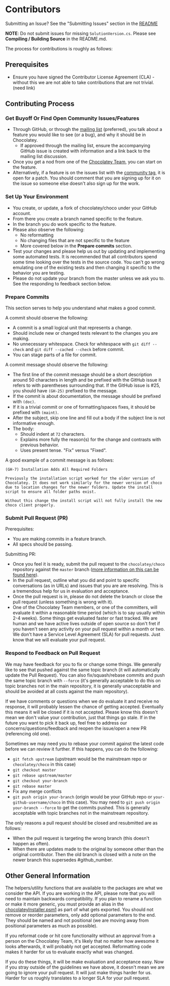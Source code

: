 Contributors
============

Submitting an Issue? See the "Submitting Issues" section in the [README](https://github.com/chocolatey/choco/blob/master/README.md#submitting-issues)

**NOTE**: Do not submit issues for missing `SolutionVersion.cs`. Please see **Compiling / Building Source** in the README.md.

The process for contributions is roughly as follows:

## Prerequisites

 * Ensure you have signed the Contributor License Agreement (CLA) - without this we are not able to take contributions that are not trivial. (need link)

## Contributing Process

### Get Buyoff Or Find Open Community Issues/Features

 * Through GitHub, or through the [mailing list](https://groups.google.com/forum/#!forum/chocolatey) (preferred), you talk about a feature you would like to see (or a bug), and why it should be in Chocolatey.
   * If approved through the mailing list, ensure the accompanying GitHub issue is created with information and a link back to the mailing list discussion.
 * Once you get a nod from one of the [Chocolatey Team](https://github.com/chocolatey?tab=members), you can start on the feature.
 * Alternatively, if a feature is on the issues list with the [community tag](https://github.com/chocolatey/choco/labels/Community), it is open for a patch. You should comment that you are signing up for it on the issue so someone else doesn't also sign up for the work.

### Set Up Your Environment

 * You create, or update, a fork of chocolatey/choco under your GitHub account.
 * From there you create a branch named specific to the feature.
 * In the branch you do work specific to the feature.
 * Please also observe the following:
    * No reformatting
    * No changing files that are not specific to the feature
    * More covered below in the **Prepare commits** section.
 * Test your changes and please help us out by updating and implementing some automated tests. It is recommended that all contributors spend some time looking over the tests in the source code. You can't go wrong emulating one of the existing tests and then changing it specific to the behavior you are testing.
 * Please do not update your branch from the master unless we ask you to. See the responding to feedback section below.

### Prepare Commits

This section serves to help you understand what makes a good commit.

A commit should observe the following:

 * A commit is a small logical unit that represents a change.
 * Should include new or changed tests relevant to the changes you are making.
 * No unnecessary whitespace. Check for whitespace with `git diff --check` and `git diff --cached --check` before commit.
 * You can stage parts of a file for commit.

A commit message should observe the following:

  * The first line of the commit message should be a short description around 50 characters in length and be prefixed with the GitHub issue it refers to with parentheses surrounding that. If the GitHub issue is #25, you should have `(GH-25)` prefixed to the message.
  * If the commit is about documentation, the message should be prefixed with `(doc)`.
  * If it is a trivial commit or one of formatting/spaces fixes, it should be prefixed with `(maint)`.
  * After the subject, skip one line and fill out a body if the subject line is not informative enough.
  * The body:
    * Should indent at `72` characters.
    * Explains more fully the reason(s) for the change and contrasts with previous behavior.
    * Uses present tense. "Fix" versus "Fixed".

A good example of a commit message is as follows:

```
(GH-7) Installation Adds All Required Folders

Previously the installation script worked for the older version of
Chocolatey. It does not work similarly for the newer version of choco
due to location changes for the newer folders. Update the install
script to ensure all folder paths exist.

Without this change the install script will not fully install the new
choco client properly.
```

### Submit Pull Request (PR)

Prerequisites:

 * You are making commits in a feature branch.
 * All specs should be passing.

Submitting PR:

 * Once you feel it is ready, submit the pull request to the `chocolatey/choco` repository against the ````master```` branch ([more information on this can be found here](https://help.github.com/articles/creating-a-pull-request)).
 * In the pull request, outline what you did and point to specific conversations (as in URLs) and issues that you are are resolving. This is a tremendous help for us in evaluation and acceptance.
 * Once the pull request is in, please do not delete the branch or close the pull request (unless something is wrong with it).
 * One of the Chocolatey Team members, or one of the committers, will evaluate it within a reasonable time period (which is to say usually within 2-4 weeks). Some things get evaluated faster or fast tracked. We are human and we have active lives outside of open source so don't fret if you haven't seen any activity on your pull request within a month or two. We don't have a Service Level Agreement (SLA) for pull requests. Just know that we will evaluate your pull request.

### Respond to Feedback on Pull Request

We may have feedback for you to fix or change some things. We generally like to see that pushed against the same topic branch (it will automatically update the Pull Request). You can also fix/squash/rebase commits and push the same topic branch with `--force` (it's generally acceptable to do this on topic branches not in the main repository, it is generally unacceptable and should be avoided at all costs against the main repository).

If we have comments or questions when we do evaluate it and receive no response, it will probably lessen the chance of getting accepted. Eventually this means it will be closed if it is not accepted. Please know this doesn't mean we don't value your contribution, just that things go stale. If in the future you want to pick it back up, feel free to address our concerns/questions/feedback and reopen the issue/open a new PR (referencing old one).

Sometimes we may need you to rebase your commit against the latest code before we can review it further. If this happens, you can do the following:

 * `git fetch upstream` (upstream would be the mainstream repo or `chocolatey/choco` in this case)
 * `git checkout master`
 * `git rebase upstream/master`
 * `git checkout your-branch`
 * `git rebase master`
 * Fix any merge conflicts
 * `git push origin your-branch` (origin would be your GitHub repo or `your-github-username/choco` in this case). You may need to `git push origin your-branch --force` to get the commits pushed. This is generally acceptable with topic branches not in the mainstream repository.

The only reasons a pull request should be closed and resubmitted are as follows:

  * When the pull request is targeting the wrong branch (this doesn't happen as often).
  * When there are updates made to the original by someone other than the original contributor. Then the old branch is closed with a note on the newer branch this supersedes #github_number.

## Other General Information

The helpers/utility functions that are available to the packages are what we consider the API. If you are working in the API, please note that you will need to maintain backwards compatibility. If you plan to rename a function or make it more generic, you must provide an alias in the [chocolateyInstaller.psm1](https://github.com/chocolatey/chocolatey/blob/master/src/helpers/chocolateyInstaller.psm1) as part of what gets exported. You should not remove or reorder parameters, only add optional parameters to the end. They should be named and not positional (we are moving away from positional parameters as much as possible).

If you reformat code or hit core functionality without an approval from a person on the Chocolatey Team, it's likely that no matter how awesome it looks afterwards, it will probably not get accepted. Reformatting code makes it harder for us to evaluate exactly what was changed.

If you do these things, it will be make evaluation and acceptance easy. Now if you stray outside of the guidelines we have above, it doesn't mean we are going to ignore your pull request. It will just make things harder for us.  Harder for us roughly translates to a longer SLA for your pull request.
